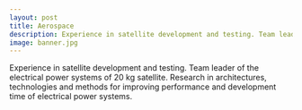 ```yaml
---
layout: post
title: Aerospace
description: Experience in satellite development and testing. Team leader of the electrical power systems of 20 kg satellite. Research in architectures, technologies and methods for improving performance and development time of electrical power systems.
image: banner.jpg
---
```


Experience in satellite development and testing. Team leader of the electrical power systems of 20 kg satellite. Research in architectures, technologies and methods for improving performance and development time of electrical power systems.
